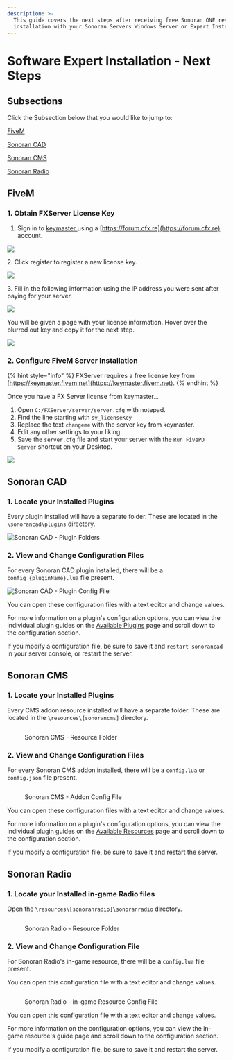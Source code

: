 ```yaml
---
description: >-
  This guide covers the next steps after receiving free Sonoran ONE resource
  installation with your Sonoran Servers Windows Server or Expert Installation.
---
```


# Software Expert Installation - Next Steps

## Subsections

Click the Subsection below that you would like to jump to:

[FiveM](software-expert-installation-next-steps.md#fivem)

[Sonoran CAD](software-expert-installation-next-steps.md#sonoran-cad)

[Sonoran CMS](software-expert-installation-next-steps.md#sonoran-cms)

[Sonoran Radio](software-expert-installation-next-steps.md#sonoran-radio)



## FiveM

### 1. Obtain FXServer License Key

1. Sign in to [keymaster ](https://keymaster.fivem.net)using a [https://forum.cfx.re](https://forum.cfx.re) account.

![](<../../.gitbook/assets/image (137).png>)

&#x20;   2\. Click register to register a new license key.

![](<../../.gitbook/assets/image (40).png>)

&#x20;   3\. Fill in the following information using the IP address you were sent after paying for your server.

![](<../../.gitbook/assets/image (93).png>)

You will be given a page with your license information. Hover over the blurred out key and copy it for the next step.

![](<../../.gitbook/assets/image (128).png>)

### 2. Configure FiveM Server Installation

{% hint style="info" %}
FXServer requires a free license key from [https://keymaster.fivem.net](https://keymaster.fivem.net).
{% endhint %}

Once you have a FX Server license from keymaster...

1. Open `C:/FXServer/server/server.cfg` with notepad.
2. Find the line starting with `sv_licenseKey`
3. Replace the text `changeme` with the server key from keymaster.
4. Edit any other settings to your liking.
5. Save the `server.cfg` file and start your server with the `Run FivePD Server` shortcut on your Desktop.

![](<../../.gitbook/assets/image (11).png>)



## Sonoran CAD

### 1. Locate your Installed Plugins

Every plugin installed will have a separate folder. These are located in the `\sonorancad\plugins` directory.

![Sonoran CAD - Plugin Folders](<../../.gitbook/assets/image (11) (1).png>)

### 2. View and Change Configuration Files

For every Sonoran CAD plugin installed, there will be a `config_{pluginName}.lua` file present.

![Sonoran CAD - Plugin Config File](<../../.gitbook/assets/image (12) (1).png>)

You can open these configuration files with a text editor and change values.

For more information on a plugin's configuration options, you can view the individual plugin guides on the [Available Plugins](https://info.sonorancad.com/integration-plugins/integration-plugins/available-plugins) page and scroll down to the configuration section.

If you modify a configuration file, be sure to save it and `restart sonorancad` in your server console, or restart the server.



## Sonoran CMS

### 1. Locate your Installed Plugins

Every CMS addon resource installed will have a separate folder. These are located in the `\resources\[sonorancms]` directory.

<figure><img src="../../.gitbook/assets/ZylVox9au9.png" alt=""><figcaption><p>Sonoran CMS - Resource Folder</p></figcaption></figure>

### 2. View and Change Configuration Files

For every Sonoran CMS addon installed, there will be a `config.lua` or `config.json` file present.

<figure><img src="../../.gitbook/assets/Ag0gX813Mc.png" alt=""><figcaption><p>Sonoran CMS - Addon Config File</p></figcaption></figure>

You can open these configuration files with a text editor and change values.

For more information on a plugin's configuration options, you can view the individual plugin guides on the [Available Resources](broken-reference) page and scroll down to the configuration section.

If you modify a configuration file, be sure to save it and restart the server.



## Sonoran Radio

### 1. Locate your Installed in-game Radio files

Open the `\resources\[sonoranradio]\sonoranradio` directory.

<figure><img src="../../.gitbook/assets/Screenshot 2023-03-20 165615.png" alt=""><figcaption><p>Sonoran Radio - Resource Folder</p></figcaption></figure>

### 2. View and Change Configuration File

For Sonoran Radio's in-game resource, there will be a `config.lua` file present.

You can open this configuration file with a text editor and change values.

<figure><img src="../../.gitbook/assets/efVhTeteVQ.png" alt=""><figcaption><p>Sonoran Radio - in-game Resource Config File</p></figcaption></figure>

You can open this configuration file with a text editor and change values.

For more information on the configuration options, you can view the in-game resource's guide page and scroll down to the configuration section.

If you modify a configuration file, be sure to save it and restart the server.
